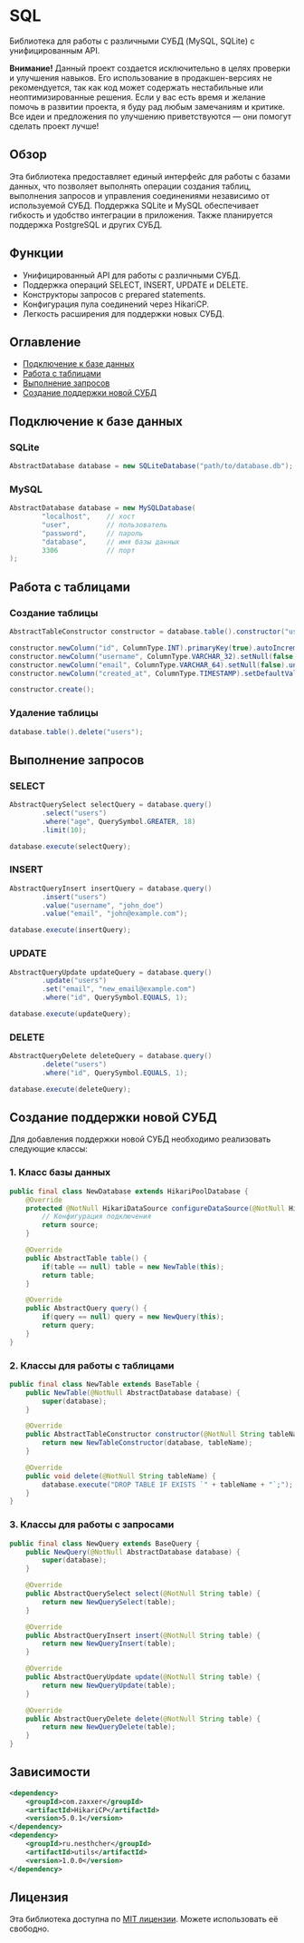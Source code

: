 # SQL

Библиотека для работы с различными СУБД (MySQL, SQLite) с унифицированным API.

**Внимание!**
Данный проект создается исключительно в целях проверки и улучшения навыков. Его использование в продакшен-версиях не рекомендуется, так как код может содержать нестабильные или неоптимизированные решения. Если у вас есть время и желание помочь в развитии проекта, я буду рад любым замечаниям и критике. Все идеи и предложения по улучшению приветствуются — они помогут сделать проект лучше!

## Обзор

Эта библиотека предоставляет единый интерфейс для работы с базами данных, что позволяет выполнять операции создания таблиц, выполнения запросов и управления соединениями независимо от используемой СУБД. Поддержка SQLite и MySQL обеспечивает гибкость и удобство интеграции в приложения. Также планируется поддержка PostgreSQL и других СУБД.

## Функции

-   Унифицированный API для работы с различными СУБД.
-   Поддержка операций SELECT, INSERT, UPDATE и DELETE.
-   Конструкторы запросов с prepared statements.
-   Конфигурация пула соединений через HikariCP.
-   Легкость расширения для поддержки новых СУБД.

## Оглавление

-   [Подключение к базе данных](#подключение-к-базе-данных)
-   [Работа с таблицами](#работа-с-таблицами)
-   [Выполнение запросов](#выполнение-запросов)
-   [Создание поддержки новой СУБД](#создание-поддержки-новой-субд)

## Подключение к базе данных

### SQLite

```java
AbstractDatabase database = new SQLiteDatabase("path/to/database.db");
```

### MySQL

```java
AbstractDatabase database = new MySQLDatabase(
        "localhost",    // хост
        "user",         // пользователь
        "password",     // пароль
        "database",     // имя базы данных
        3306            // порт
);
```

## Работа с таблицами

### Создание таблицы

```java
AbstractTableConstructor constructor = database.table().constructor("users");

constructor.newColumn("id", ColumnType.INT).primaryKey(true).autoIncrement(true);
constructor.newColumn("username", ColumnType.VARCHAR_32).setNull(false);
constructor.newColumn("email", ColumnType.VARCHAR_64).setNull(false).unique(true);
constructor.newColumn("created_at", ColumnType.TIMESTAMP).setDefaultValue("CURRENT_TIMESTAMP");

constructor.create();
```

### Удаление таблицы

```java
database.table().delete("users");
```

## Выполнение запросов

### SELECT

```java
AbstractQuerySelect selectQuery = database.query()
        .select("users")
        .where("age", QuerySymbol.GREATER, 18)
        .limit(10);

database.execute(selectQuery);
```

### INSERT

```java
AbstractQueryInsert insertQuery = database.query()
        .insert("users")
        .value("username", "john_doe")
        .value("email", "john@example.com");

database.execute(insertQuery);
```

### UPDATE

```java
AbstractQueryUpdate updateQuery = database.query()
        .update("users")
        .set("email", "new_email@example.com")
        .where("id", QuerySymbol.EQUALS, 1);

database.execute(updateQuery);
```

### DELETE

```java
AbstractQueryDelete deleteQuery = database.query()
        .delete("users")
        .where("id", QuerySymbol.EQUALS, 1);

database.execute(deleteQuery);
```

## Создание поддержки новой СУБД

Для добавления поддержки новой СУБД необходимо реализовать следующие классы:

### 1. Класс базы данных

```java
public final class NewDatabase extends HikariPoolDatabase {
    @Override
    protected @NotNull HikariDataSource configureDataSource(@NotNull HikariDataSource source) {
        // Конфигурация подключения
        return source;
    }

    @Override
    public AbstractTable table() {
        if(table == null) table = new NewTable(this);
        return table;
    }

    @Override
    public AbstractQuery query() {
        if(query == null) query = new NewQuery(this);
        return query;
    }
}
```

### 2. Классы для работы с таблицами

```java
public final class NewTable extends BaseTable {
    public NewTable(@NotNull AbstractDatabase database) {
        super(database);
    }

    @Override
    public AbstractTableConstructor constructor(@NotNull String tableName) {
        return new NewTableConstructor(database, tableName);
    }

    @Override
    public void delete(@NotNull String tableName) {
        database.execute("DROP TABLE IF EXISTS `" + tableName + "`;");
    }
}
```

### 3. Классы для работы с запросами

```java
public final class NewQuery extends BaseQuery {
    public NewQuery(@NotNull AbstractDatabase database) {
        super(database);
    }

    @Override
    public AbstractQuerySelect select(@NotNull String table) {
        return new NewQuerySelect(table);
    }

    @Override
    public AbstractQueryInsert insert(@NotNull String table) {
        return new NewQueryInsert(table);
    }

    @Override
    public AbstractQueryUpdate update(@NotNull String table) {
        return new NewQueryUpdate(table);
    }

    @Override
    public AbstractQueryDelete delete(@NotNull String table) {
        return new NewQueryDelete(table);
    }
}
```

## Зависимости

```xml
<dependency>
    <groupId>com.zaxxer</groupId>
    <artifactId>HikariCP</artifactId>
    <version>5.0.1</version>
</dependency>
<dependency>
    <groupId>ru.nesthcher</groupId>
    <artifactId>utils</artifactId>
    <version>1.0.0</version>
</dependency>
```

## Лицензия

Эта библиотека доступна по [MIT лицензии](https://opensource.org/license/mit). Можете использовать её свободно.
